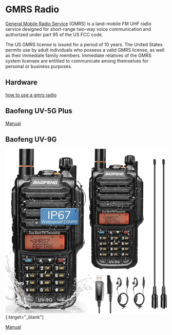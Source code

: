 # GMRS Radio

[General Mobile Radio Service](https://en.wikipedia.org/wiki/General_Mobile_Radio_Service) (GMRS) is a land-mobile FM UHF radio service designed for short-range two-way voice communication and authorized under part 95 of the US FCC code.

The US GMRS license is issued for a period of 10 years. The United States permits use by adult individuals who possess a valid GMRS license, as well as their immediate family members. Immediate relatives of the GMRS system licensee are entitled to communicate among themselves for personal or business purposes.

## Hardware

[how to use a gmrs radio](https://www.baofengradio.com/blogs/news/how-easy-to-use-a-gmrs-radio)

## Baofeng UV-5G Plus

[Manual](https://radioddity.s3.amazonaws.com/Baofeng%20UV-5X%20%20User%20Manual_20210220.pdf)

## Baofeng UV-9G

[![baofeng-uv-9g](baofeng-uv-9g.jpg "baofeng-uv-9g")](https://www.amazon.com/gp/product/B0B6NQYBKT/){:target="_blank"}

[Manual](https://baofeng.s3.amazonaws.com/BAOFENG_UV-9G_GMRS_User_Manual_20210806.pdf)
